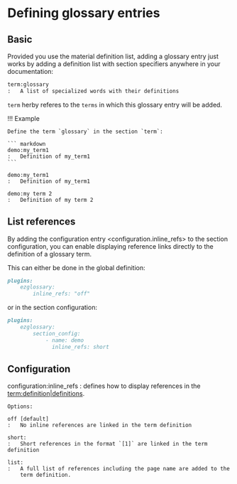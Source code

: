 # Defining glossary entries

## Basic

Provided you use the material definition list, adding a glossary entry
just works by adding a definition list with section specifiers anywhere
in your documentation:

``` markdown
term:glossary
:   A list of specialized words with their definitions
```

`term` herby referes to the <termssection> `terms` in which this glossary
entry will be added.

!!! Example

    Define the term `glossary` in the section `term`:

    ``` markdown
    demo:my_term1
    :   Definition of my_term1
    ```

    demo:my_term1
    :   Definition of my_term1

    demo:my term 2
    :   Definition of my term 2


## List references

By adding the configuration entry <configuration.inline_refs> to the section configuration,
you can enable displaying reference links directly to the definition of a glossary term.

This can either be done in the global definition:

```markdown
plugins:
    ezglossary:
        inline_refs: "off"
```

or in the section configuration:

```markdown
plugins:
    ezglossary:
        section_config:
            - name: demo
              inline_refs: short
```

## Configuration

configuration:inline_refs
:   defines how to display references in the <term:definition|definitions>.

    Options:

    off [default]
    :   No inline references are linked in the term definition

    short:
    :   Short references in the format `[1]` are linked in the term definition

    list:
    :   A full list of references including the page name are added to the
        term definition.




